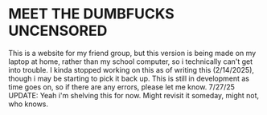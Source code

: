 # MEET THE DUMBFUCKS UNCENSORED
This is a website for my friend group, but this version is being made on my laptop at home, rather than my school computer, so i technically can't get into trouble.
I kinda stopped working on this as of writing this (2/14/2025), though i may be starting to pick it back up. This is still in development as time goes on, so if 
there are any errors, please let me know.
7/27/25 UPDATE: Yeah i'm shelving this for now. Might revisit it someday, might not, who knows.
